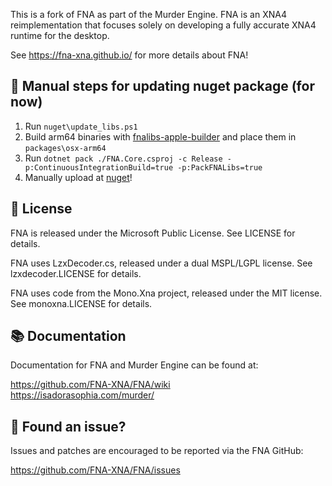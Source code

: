 This is a fork of FNA as part of the Murder Engine. FNA is an XNA4 reimplementation that focuses solely on developing a fully accurate XNA4 runtime for the desktop.

See https://fna-xna.github.io/ for more details about FNA! 

🔨 Manual steps for updating nuget package (for now)
-------
1. Run `nuget\update_libs.ps1`
2. Build arm64 binaries with [fnalibs-apple-builder](https://github.com/TheSpydog/fnalibs-apple-builder) and place them in `packages\osx-arm64`
3. Run `dotnet pack ./FNA.Core.csproj -c Release -p:ContinuousIntegrationBuild=true -p:PackFNALibs=true`
4. Manually upload at [nuget](https://www.nuget.org/packages/Murder.FNA/)!

💼 License
-------
FNA is released under the Microsoft Public License. See LICENSE for details.

FNA uses LzxDecoder.cs, released under a dual MSPL/LGPL license.
See lzxdecoder.LICENSE for details.

FNA uses code from the Mono.Xna project, released under the MIT license.
See monoxna.LICENSE for details.

📚 Documentation
-------------
Documentation for FNA and Murder Engine can be found at:

https://github.com/FNA-XNA/FNA/wiki<br>
https://isadorasophia.com/murder/

🐛 Found an issue?
---------------
Issues and patches are encouraged to be reported via the FNA GitHub:

https://github.com/FNA-XNA/FNA/issues
